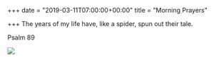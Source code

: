 +++
date = "2019-03-11T07:00:00+00:00"
title = "Morning Prayers"

+++
The years of my life have, like a spider, spun out their tale.

Psalm 89

![](https://res.cloudinary.com/tobyblog/image/upload/v1552315066/img/12499EE2-5000-4C97-9209-B16D27D83AEB.jpg)